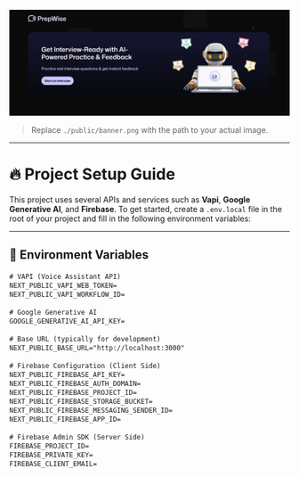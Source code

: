 ![Project Banner](/public/1.png)

> Replace `./public/banner.png` with the path to your actual image.

---

# 🔥 Project Setup Guide

This project uses several APIs and services such as **Vapi**, **Google Generative AI**, and **Firebase**. To get started, create a `.env.local` file in the root of your project and fill in the following environment variables:

---

## 🔐 Environment Variables

```env
# VAPI (Voice Assistant API)
NEXT_PUBLIC_VAPI_WEB_TOKEN=
NEXT_PUBLIC_VAPI_WORKFLOW_ID=

# Google Generative AI
GOOGLE_GENERATIVE_AI_API_KEY=

# Base URL (typically for development)
NEXT_PUBLIC_BASE_URL="http://localhost:3000"

# Firebase Configuration (Client Side)
NEXT_PUBLIC_FIREBASE_API_KEY=
NEXT_PUBLIC_FIREBASE_AUTH_DOMAIN=
NEXT_PUBLIC_FIREBASE_PROJECT_ID=
NEXT_PUBLIC_FIREBASE_STORAGE_BUCKET=
NEXT_PUBLIC_FIREBASE_MESSAGING_SENDER_ID=
NEXT_PUBLIC_FIREBASE_APP_ID=

# Firebase Admin SDK (Server Side)
FIREBASE_PROJECT_ID=
FIREBASE_PRIVATE_KEY=
FIREBASE_CLIENT_EMAIL=
